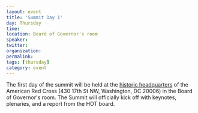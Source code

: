 ```yaml
---
layout: event
title: 'Summit Day 1'
day: Thursday
time: 
location: Board of Governor's room
speaker: 
twitter: 
organization: 
permalink: 
tags: [thursday]
category: event
---
```


The first day of the summit will be held at the <a href="http://osm.org/go/ZZcbKyTXR--?m=" target ="_blank">historic headquarters</a> of the American Red Cross (430 17th St NW, Washington, DC 20006) in the Board of Governor's room. The Summit will officially kick off with keynotes, plenaries, and a report from the HOT board.
